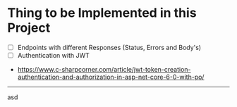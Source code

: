 ﻿# Thing to be Implemented in this Project
- [ ] Endpoints with different Responses (Status, Errors and Body's)
- [ ] Authentication with JWT
- 
  https://www.c-sharpcorner.com/article/jwt-token-creation-authentication-and-authorization-in-asp-net-core-6-0-with-po/
---
asd